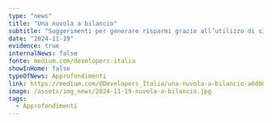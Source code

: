 ```yaml
---
type: "news"
title: "Una nuvola a bilancio"
subtitle: "Suggerimenti per generare risparmi grazie all’utilizzo di sistemi cloud"
date: "2024-11-19"
evidence: true
internalNews: false
fonte: medium.com/developers-italia
showInHome: false
typeOfNews: Approfondimenti
link: https://medium.com/@Developers_Italia/una-nuvola-a-bilancio-a6d0018dbc51
image: /assets/img_news/2024-11-19-nuvola-a-bilancio.jpg
tags:
  - Approfondimenti
---
```



